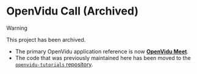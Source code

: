# OpenVidu Call (Archived)

> [!WARNING]
> This project has been archived.
> - The primary OpenVidu application reference is now [**OpenVidu Meet**](https://openvidu.io/latest/meet/).
> - The code that was previously maintained here has been moved to the [`openvidu-tutorials` repository](https://github.com/OpenVidu/openvidu-tutorials/tree/master/openvidu-components-angular/openvidu-demo-app).


